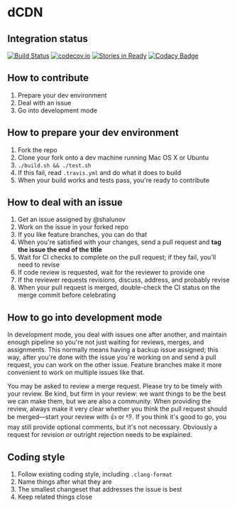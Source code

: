 # dCDN

## Integration status

[![Build Status](https://travis-ci.org/clostra/dcdn.svg?branch=master)](https://travis-ci.org/clostra/dcdn)
[![codecov.io](https://codecov.io/github/clostra/dcdn/coverage.svg?branch=master)](https://codecov.io/github/clostra/dcdn?branch=master)
[![Stories in Ready](https://badge.waffle.io/clostra/dcdn.svg?label=ready&title=Ready)](http://waffle.io/clostra/dcdn)
[![Codacy Badge](https://api.codacy.com/project/badge/Grade/fbeb689ec190470a90645fb016cbcfb7)](https://www.codacy.com/app/shalunov/dcdn)

## How to contribute

1. Prepare your dev environment
2. Deal with an issue
3. Go into development mode

## How to prepare your dev environment

1. Fork the repo
2. Clone your fork onto a dev machine running Mac OS X or Ubuntu
3. `./build.sh && ./test.sh`
4. If this fail, read `.travis.yml` and do what it does to build
5. When your build works and tests pass, you're ready to contribute

## How to deal with an issue

1. Get an issue assigned by @shalunov
2. Work on the issue in your forked repo
3. If you like feature branches, you can do that
4. When you're satisfied with your changes, send a pull request and **tag the issue the end of the title**
5. Wait for CI checks to complete on the pull request; if they fail, you'll need to revise
6. If code review is requested, wait for the reviewer to provide one
7. If the reviewer requests revisions, discuss, address, and probably revise
8. When your pull request is merged, double-check the CI status on the merge commit before celebrating

## How to go into development mode

In development mode, you deal with issues one after another, and maintain enough pipeline so you're not just waiting for reviews, merges, and assignments. This normally means having a backup issue assigned; this way, after you're done with the issue you're working on and send a pull request, you can work on the other issue. Feature branches make it more convenient to work on multiple issues like that.

You may be asked to review a merge request. Please try to be timely with your review. Be kind, but firm in your review: we want things to be the best we can make them, but we are also a community. When providing the review, always make it very clear whether you think the pull request should be merged—start your review with 👍 or 👎. If you think it's good to go, you may still provide optional comments, but it's not necessary. Obviously a request for revision or outright rejection needs to be explained.

## Coding style

1. Follow existing coding style, including `.clang-format`
2. Name things after what they are
3. The smallest changeset that addresses the issue is best
4. Keep related things close
